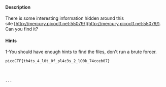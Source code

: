 #### Description

There is some interesting information hidden around this site [http://mercury.picoctf.net:55079/](http://mercury.picoctf.net:55079/). Can you find it?

#### Hints 
1-You should have enough hints to find the files, don't run a brute forcer.

````
picoCTF{th4ts_4_l0t_0f_pl4c3s_2_lO0k_74cceb07}




```